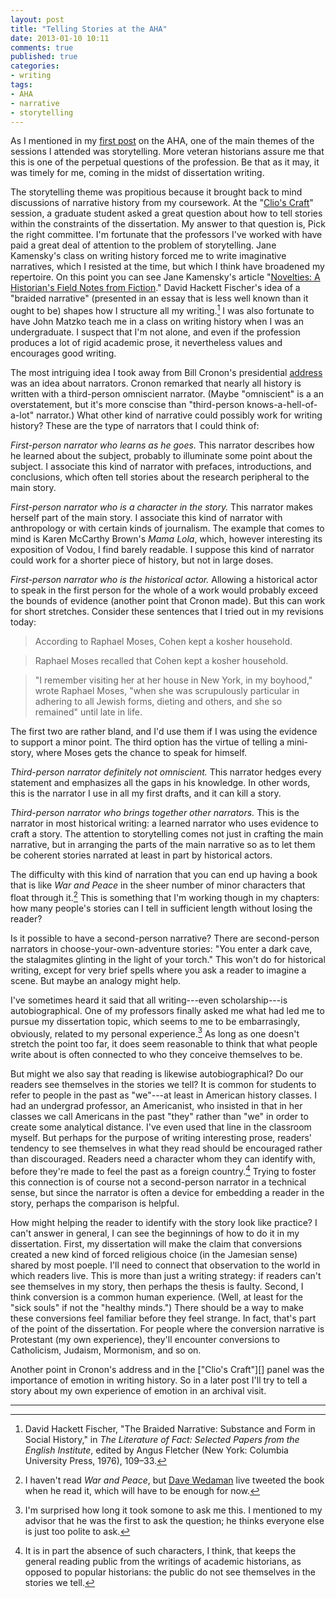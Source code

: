 ```yaml
---
layout: post
title: "Telling Stories at the AHA"
date: 2013-01-10 10:11
comments: true  
published: true
categories: 
- writing
tags:
- AHA
- narrative
- storytelling
---
```


As I mentioned in my [first post][] on the AHA, one of the main themes
of the sessions I attended was storytelling. More veteran historians
assure me that this is one of the perpetual questions of the profession.
Be that as it may, it was timely for me, coming in the midst of 
dissertation writing.

<!--more-->

The storytelling theme was propitious because it brought back to
mind discussions of narrative history from my coursework. At
the "[Clio's Craft][]" session, a graduate student asked a great
question about how to tell stories within the constraints of the
dissertation. My answer to that question is, Pick the right committee.
I'm fortunate that the professors I've worked with have
paid a great deal of attention to the problem of storytelling. Jane
Kamensky's class on writing history forced me to write imaginative 
narratives, which I resisted at the time, but which I think
have broadened my repertoire. On this point you can see Jane Kamensky's
article "[Novelties: A Historian's Field Notes from Fiction][]." David
Hackett Fischer's idea of a "braided narrative" (presented in an essay
that is less well known than it ought to be) shapes how I structure all
my writing.[^1] I was also fortunate to have John Matzko teach me in a
class on writing history when I was an undergraduate. I suspect that I'm
not alone, and even if the profession produces a lot of rigid academic
prose, it nevertheless values and encourages good writing.

The most intriguing idea I took away from Bill Cronon's presidential
[address][] was an idea about narrators. Cronon remarked that nearly all
history is written with a third-person omniscient narrator. (Maybe
"omniscient" is a an overstatement, but it's more conscise than
"third-person knows-a-hell-of-a-lot" narrator.) What other kind of
narrative could possibly work for writing history? These are the type of 
narrators that I could think of:

*First-person narrator who learns as he goes.* This narrator describes
how he learned about the subject, probably to illuminate some point
about the subject. I associate this kind of narrator with prefaces,
introductions, and conclusions, which often tell stories about the 
research peripheral to the main story.

*First-person narrator who is a character in the story.* This narrator
makes herself part of the main story. I associate this kind of narrator
with anthropology or with certain kinds of journalism. The example that
comes to mind is Karen McCarthy Brown's *Mama Lola*, which, however
interesting its exposition of Vodou, I find barely readable. I suppose
this kind of narrator could work for a shorter piece of history, but not
in large doses.

*First-person narrator who is the historical actor.* Allowing a
historical actor to speak in the first person for the whole of a work
would probably exceed the bounds of evidence (another point that Cronon
made). But this can work for short stretches. Consider these sentences
that I tried out in my revisions today:

> According to Raphael Moses, Cohen kept a kosher household.

> Raphael Moses recalled that Cohen kept a kosher household.

> "I remember visiting her at her house in New York, in my boyhood,"
> wrote Raphael Moses, "when she was scrupulously particular in adhering
> to all Jewish forms, dieting and others, and she so remained" until
> late in life.

The first two are rather bland, and I'd use them if I was using the 
evidence to support a minor point.  The third option has the virtue of 
telling a mini-story, where Moses gets the chance to speak for himself.

*Third-person narrator definitely not omniscient.* This narrator hedges
every statement and emphasizes all the gaps in his knowledge. In other
words, this is the narrator I use in all my first drafts, and it can
kill a story.

*Third-person narrator who brings together other narrators.* This is the
narrator in most historical writing: a learned narrator who uses
evidence to craft a story. The attention to storytelling comes not just
in crafting the main narrative, but in arranging the parts of the main
narrative so as to let them be coherent stories narrated at least in
part by historical actors.

The difficulty with this kind of narration that you can end up having a
book that is like *War and Peace* in the sheer number of minor
characters that float through it.[^2] This is something that I'm working
though in my chapters: how many people's stories can I tell in
sufficient length without losing the reader?

Is it possible to have a second-person narrative? There are
second-person narrators in choose-your-own-adventure stories: "You enter
a dark cave, the stalagmites glinting in the light of your torch." This
won't do for historical writing, except for very brief spells where you
ask a reader to imagine a scene. But maybe an analogy might help.

I've sometimes heard it said that all writing---even scholarship---is
autobiographical. One of my professors finally asked me what had led me
to pursue my dissertation topic, which seems to me to be embarrasingly,
obviously, related to my personal experience.[^3] As long as one doesn't
stretch the point too far, it does seem reasonable to think that what
people write about is often connected to who they conceive themselves to
be.

But might we also say that reading is likewise autobiographical? Do our
readers see themselves in the stories we tell? It is common for students
to refer to people in the past as "we"---at least in American history
classes. I had an undergrad professor, an Americanist, who insisted in
that in her classes we call Americans in the past "they" rather than
"we" in order to create some analytical distance. I've even used that
line in the classroom myself. But perhaps for the purpose of writing
interesting prose, readers' tendency to see themselves in what they read
should be encouraged rather than discouraged. Readers need a character
whom they can identify with, before they're made to feel the past as a
foreign country.[^4] Trying to foster this connection is of course not a 
second-person narrator in a technical sense, but since the narrator is 
often a device for embedding a reader in the story, perhaps the 
comparison is helpful.

How might helping the reader to identify with the story look like 
practice? I can't answer in general, I can see the beginnings of how to 
do it in my dissertation. First, my dissertation will make the claim 
that conversions created a new kind of forced religious choice (in the 
Jamesian sense) shared by most poeple. I'll need to connect that 
observation to the world in which readers live. This is more than just a 
writing strategy: if readers can't see themselves in my story, then 
perhaps the thesis is faulty. Second, I think conversion is a common 
human experience. (Well, at least for the "sick souls" if not the 
"healthy minds.") There should be a way to make these conversions feel 
familiar before they feel strange. In fact, that's part of the point of 
the dissertation. For people where the conversion narrative is 
Protestant (my own experience), they'll encounter conversions to 
Catholicism, Judaism, Mormonism, and so on. 

Another point in Cronon's address and in the ["Clio's Craft"][] panel
was the importance of emotion in writing history. So in a later post
I'll try to tell a story about my own experience of emotion in an
archival visit.

* * * * *

[^1]: David Hackett Fischer, "The Braided Narrative: Substance and Form
    in Social History," in *The Literature of Fact: Selected Papers from
    the English Institute*, edited by Angus Fletcher (New York:
    Columbia University Press, 1976), 109–33.

[^2]: I haven't read *War and Peace*, but [Dave Wedaman][] live tweeted
    the book when he read it, which will have to be enough for
    now.

[^3]: I'm surprised how long it took somone to ask me this. I mentioned
    to my advisor that he was the first to ask the question; he thinks
    everyone else is just too polite to ask.

[^4]: It is in part the absence of such characters, I think, that keeps
    the general reading public from the writings of academic historians,
    as opposed to popular historians: the public do not see themselves
    in the stories we tell.

  [first post]: http://lincolnmullen.com/blog/initial-thoughts-from-the-aha/
  [Clio's Craft]: http://aha.confex.com/aha/2013/webprogram/Session9310.html
    "title"
  [Novelties: A Historian's Field Notes from Fiction]: http://muse.jhu.edu/journals/historically_speaking/v012/12.2.kamensky.html
  [address]: https://www.youtube.com/watch?feature=player_embedded&v=RWf3wrxvACg
  [Dave Wedaman]: https://twitter.com/wedaman
